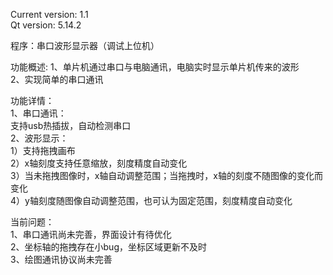 Current version: 1.1  
Qt version: 5.14.2    

程序：串口波形显示器（调试上位机）  

功能概述: 
1、单片机通过串口与电脑通讯，电脑实时显示单片机传来的波形     
2、实现简单的串口通讯   
 
功能详情：  
1、串口通讯：  
支持usb热插拔，自动检测串口  
2、波形显示：  
1）支持拖拽画布  
2）x轴刻度支持任意缩放，刻度精度自动变化  
3）当未拖拽图像时，x轴自动调整范围；当拖拽时，x轴的刻度不随图像的变化而变化  
4）y轴刻度随图像自动调整范围，也可认为固定范围，刻度精度自动变化  

当前问题：   
1、串口通讯尚未完善，界面设计有待优化  
2、坐标轴的拖拽存在小bug，坐标区域更新不及时  
3、绘图通讯协议尚未完善  

  
    
